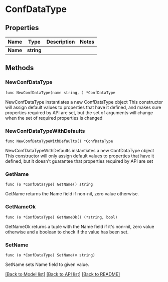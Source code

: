 # ConfDataType

## Properties

Name | Type | Description | Notes
------------ | ------------- | ------------- | -------------
**Name** | **string** |  | 

## Methods

### NewConfDataType

`func NewConfDataType(name string, ) *ConfDataType`

NewConfDataType instantiates a new ConfDataType object
This constructor will assign default values to properties that have it defined,
and makes sure properties required by API are set, but the set of arguments
will change when the set of required properties is changed

### NewConfDataTypeWithDefaults

`func NewConfDataTypeWithDefaults() *ConfDataType`

NewConfDataTypeWithDefaults instantiates a new ConfDataType object
This constructor will only assign default values to properties that have it defined,
but it doesn't guarantee that properties required by API are set

### GetName

`func (o *ConfDataType) GetName() string`

GetName returns the Name field if non-nil, zero value otherwise.

### GetNameOk

`func (o *ConfDataType) GetNameOk() (*string, bool)`

GetNameOk returns a tuple with the Name field if it's non-nil, zero value otherwise
and a boolean to check if the value has been set.

### SetName

`func (o *ConfDataType) SetName(v string)`

SetName sets Name field to given value.



[[Back to Model list]](../README.md#documentation-for-models) [[Back to API list]](../README.md#documentation-for-api-endpoints) [[Back to README]](../README.md)



